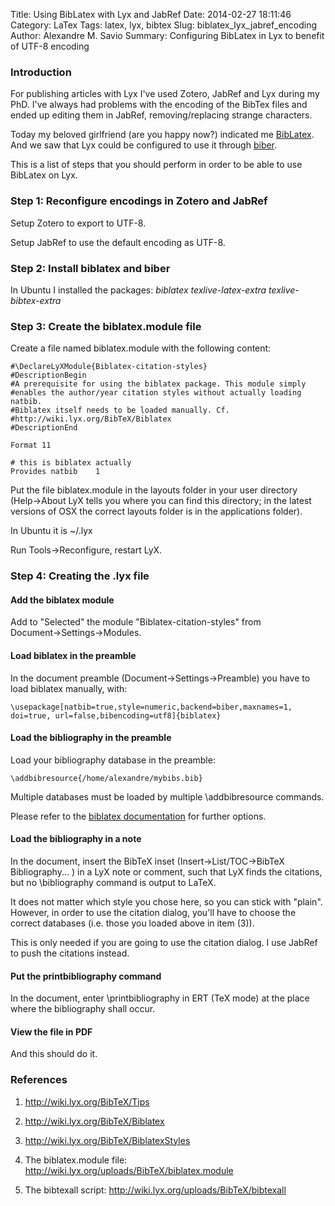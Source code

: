 Title: Using BibLatex with Lyx and JabRef
Date: 2014-02-27 18:11:46 
Category: LaTex
Tags: latex, lyx, bibtex
Slug: biblatex_lyx_jabref_encoding
Author: Alexandre M. Savio
Summary: Configuring BibLatex in Lyx to benefit of UTF-8 encoding

### Introduction

For publishing articles with Lyx I've used Zotero, JabRef and Lyx during my PhD.
I've always had problems with the encoding of the BibTex files and ended up
editing them in JabRef, removing/replacing strange characters.

Today my beloved girlfriend (are you happy now?) indicated me 
[BibLatex](http://www.ctan.org/pkg/biblatex).
And we saw that Lyx could be configured to use it through 
[biber](http://biblatex-biber.sourceforge.net/).

This is a list of steps that you should perform in order to be able to use
BibLatex on Lyx.

### Step 1: Reconfigure encodings in Zotero and JabRef

Setup Zotero to export to UTF-8.

Setup JabRef to use the default encoding as UTF-8.


### Step 2: Install biblatex and biber

In Ubuntu I installed the packages: *biblatex texlive-latex-extra texlive-bibtex-extra*


### Step 3: Create the biblatex.module file

Create a file named biblatex.module with the following content:

    #\DeclareLyXModule{Biblatex-citation-styles}
    #DescriptionBegin
    #A prerequisite for using the biblatex package. This module simply
    #enables the author/year citation styles without actually loading natbib.
    #Biblatex itself needs to be loaded manually. Cf.
    #http://wiki.lyx.org/BibTeX/Biblatex
    #DescriptionEnd

    Format 11

    # this is biblatex actually
    Provides natbib    1


Put the file biblatex.module in the layouts folder in your user directory 
(Help→About LyX tells you where you can find this directory; in the latest versions of OSX the correct layouts folder is in the applications folder).

In Ubuntu it is ~/.lyx

Run Tools→Reconfigure, restart LyX.


### Step 4: Creating the .lyx file


#### Add the biblatex module

Add to "Selected" the module "Biblatex-citation-styles" from Document→Settings→Modules. 


#### Load biblatex in the preamble

In the document preamble (Document→Settings→Preamble) you have to load biblatex manually, with:

    \usepackage[natbib=true,style=numeric,backend=biber,maxnames=1, doi=true, url=false,bibencoding=utf8]{biblatex}


#### Load the bibliography in the preamble

Load your bibliography database in the preamble:

    \addbibresource{/home/alexandre/mybibs.bib}

Multiple databases must be loaded by multiple \addbibresource commands.

Please refer to the [biblatex documentation](http://mirrors.ctan.org/macros/latex/contrib/biblatex/doc/biblatex.pdf) for further options. 


#### Load the bibliography in a note

In the document, insert the BibTeX inset (Insert→List/TOC→BibTeX Bibliography... ) in a LyX note or comment, 
such that LyX finds the citations, but no \bibliography command is output to LaTeX. 

It does not matter which style you chose here, so you can stick with "plain". 
However, in order to use the citation dialog, you'll have to choose the correct databases (i.e. those you loaded above in item (3)).

This is only needed if you are going to use the citation dialog. I use JabRef to push the citations instead.


#### Put the printbibliography command

In the document, enter \printbibliography in ERT (TeX mode) at the place where the bibliography shall occur. 


#### View the file in PDF

And this should do it.


### References

1. <http://wiki.lyx.org/BibTeX/Tips>

2. <http://wiki.lyx.org/BibTeX/Biblatex>

3. <http://wiki.lyx.org/BibTeX/BiblatexStyles>

4. The biblatex.module file: <http://wiki.lyx.org/uploads/BibTeX/biblatex.module>

5. The bibtexall script: <http://wiki.lyx.org/uploads/BibTeX/bibtexall>


